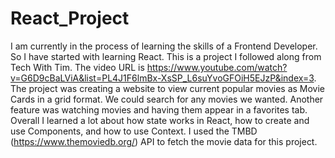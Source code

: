 # React_Project

I am currently in the process of learning the skills of a Frontend Developer. So I have started with learning React. This is a project I followed along from Tech With Tim. The video URL is https://www.youtube.com/watch?v=G6D9cBaLViA&list=PL4J1F6lmBx-XsSP_L6suYvoGFOiH5EJzP&index=3. The project was creating a website to view current popular movies as Movie Cards in a grid format. We could search for any movies we wanted. Another feature was watching movies and having them appear in a favorites tab. Overall I learned a lot about how state works in React, how to create and use Components, and how to use Context. I used the TMBD (https://www.themoviedb.org/) API to fetch the movie data for this project.
